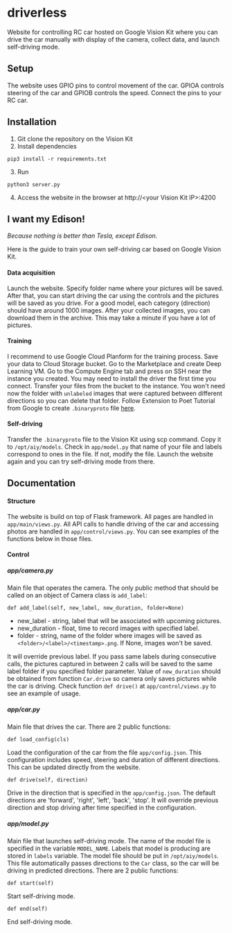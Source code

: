 # driverless

Website for controlling RC car hosted on Google Vision Kit where you can drive the car manually with display of the camera, collect data, and launch self-driving mode.

## Setup

The website uses GPIO pins to control movement of the car. GPIOA controls steering of the car and GPIOB controls the speed. Connect the pins to your RC car.

## Installation

1. Git clone the repository on the Vision Kit
2. Install dependencies

```
pip3 install -r requirements.txt
```

3. Run

```
python3 server.py
```

4. Access the website in the browser at http://\<your Vision Kit IP\>:4200

## I want my Edison!

*Because nothing is better than Tesla, except Edison.*

Here is the guide to train your own self-driving car based on Google Vision Kit.

#### Data acquisition

Launch the website. Specify folder name where your pictures will be saved. After that, you can start driving the car using the controls and the pictures will be saved as you drive. For a good model, each category (direction) should have around 1000 images. After your collected images, you can download them in the archive. This may take a minute if you have a lot of pictures.

#### Training

I recommend to use Google Cloud Planform for the training process. Save your data to Cloud Storage bucket. Go to the Marketplace and create Deep Learning VM. Go to the Compute Engine tab and press on SSH near the instance you created. You may need to install the driver the first time you connect. Transfer your files from the bucket to the instance. You won't need now the folder with `unlabeled` images that were captured between different directions so you can delete that folder. Follow Extension to Poet Tutorial from Google to create `.binaryproto` file [here](https://aiyprojects.withgoogle.com/vision/#extension-to-poet-tutorial).

#### Self-driving

Transfer the `.binaryproto` file to the Vision Kit using scp command. Copy it to `/opt/aiy/models`. Check in `app/model.py` that name of your file and labels correspond to ones in the file. If not, modify the file. Launch the website again and you can try self-driving mode from there.

## Documentation

#### Structure

The website is build on top of Flask framework. All pages are handled in `app/main/views.py`. All API calls to handle driving of the car and accessing photos are handled in `app/control/views.py`. You can see examples of the functions below in those files.

#### Control

##### app/camera.py

Main file that operates the camera. The only public method that should be called on an object of Camera class is `add_label`:

```
def add_label(self, new_label, new_duration, folder=None)
```

- new_label - string, label that will be associated with upcoming pictures.
- new_duration - float, time to record images with specified label.
- folder - string, name of the folder where images will be saved as `<folder>/<label>/<timestamp>.png`. If None, images won't be saved.

It will override previous label. If you pass same labels during consecutive calls, the pictures captured in between 2 calls will be saved to the same label folder if you specified folder parameter. Value of `new_duration` should be obtained from function `Car.drive` so camera only saves pictures while the car is driving. Check function `def drive()` at `app/control/views.py` to see an example of usage.


##### app/car.py

Main file that drives the car. There are 2 public functions:

```
def load_config(cls)
```

Load the configuration of the car from the file `app/config.json`. This configuration includes speed, steering and duration of different directions. This can be updated directly from the website.

```
def drive(self, direction)
```

Drive in the direction that is specified in the `app/config.json`. The default directions are 'forward', 'right', 'left', 'back', 'stop'. It will override previous direction and stop driving after time specified in the configuration.

##### app/model.py

Main file that launches self-driving mode. The name of the model file is specified in the variable `MODEL_NAME`. Labels that model is producing are stored in `labels` variable. The model file should be put in `/opt/aiy/models`. This file automatically passes directions to the `Car` class, so the car will be driving in predicted directions. There are 2 public functions:

```
def start(self)
```

Start self-driving mode.

```
def end(self)
```

End self-driving mode.
